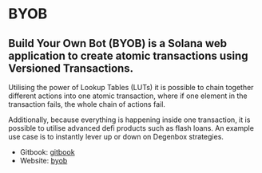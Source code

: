 # BYOB

## Build Your Own Bot (BYOB) is a Solana web application to create atomic transactions using Versioned Transactions.

Utilising the power of Lookup Tables (LUTs) it is possible to chain together different actions into one atomic transaction, where if one element in the transaction fails, the whole chain of actions fail.

Additionally, because everything is happening inside one transaction, it is possible to utilise advanced defi products such as flash loans. An example use case is to instantly lever up or down on Degenbox strategies.

- Gitbook: [gitbook](https://byob.gitbook.io/docs/)
- Website: [byob](https://www.byob.so)